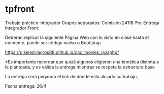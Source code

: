 # tpfront

Trabajo práctico integrador
Grupos separados: Comisión 24118
Pre-Entrega Integrador Front:


Deberán replicar la siguiente Página Web con lo visto en clase hasta el momento, puede ser código nativo o Bootstrap


https://giselemilagros88.github.io/cac_movies_javaphp/


*Es importante recordar que quizá algunos eligieron una temática distinta a la planteada, y es válida la entrega mientras se respete la estructura base


La entrega será pegando el link de donde está alojado su trabajo,




Fecha entrega: 26/4

